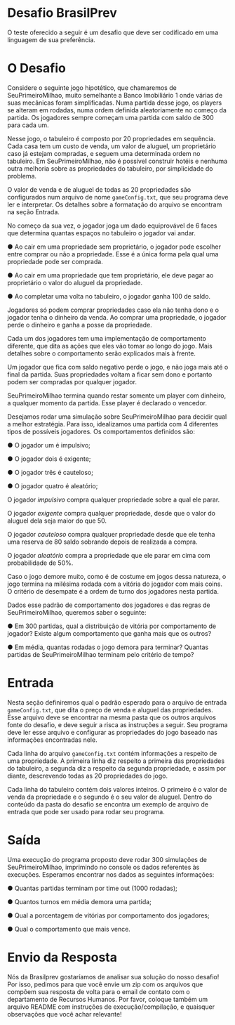 # Desafio BrasilPrev
  O teste oferecido a seguir é um desafio que deve ser codificado em uma linguagem de
  sua preferência.

# O Desafio
Considere o seguinte jogo hipotético, que chamaremos de SeuPrimeiroMilhao,
muito semelhante a Banco Imobiliário 1 onde várias de suas mecânicas foram
simplificadas. Numa partida desse jogo, os players se alteram em rodadas, numa
ordem definida aleatoriamente no começo da partida. Os jogadores sempre começam
uma partida com saldo de 300 para cada um.


Nesse jogo, o tabuleiro é composto por 20 propriedades em sequência. Cada casa tem
um custo de venda, um valor de aluguel, um proprietário caso já estejam compradas, e seguem
uma determinada ordem no tabuleiro. Em SeuPrimeiroMilhao, não é possível
construir hotéis e nenhuma outra melhoria sobre as propriedades do tabuleiro, por
simplicidade do problema.

O valor de venda e de aluguel de todas as 20 propriedades são configurados num
arquivo de nome `gameConfig.txt`, que seu programa deve ler e interpretar. Os
detalhes sobre a formatação do arquivo se encontram na seção Entrada.

No começo da sua vez, o jogador joga um dado equiprovável de 6 faces que determina
quantas espaços no tabuleiro o jogador vai andar.

● Ao cair em uma propriedade sem proprietário, o jogador pode escolher entre
comprar ou não a propriedade. Esse é a única forma pela qual uma propriedade
pode ser comprada.

● Ao cair em uma propriedade que tem proprietário, ele deve pagar ao proprietário o valor do
aluguel da propriedade.

● Ao completar uma volta no tabuleiro, o jogador ganha 100 de saldo.

Jogadores só podem comprar propriedades caso ela não tenha dono e o jogador
tenha o dinheiro da venda. Ao comprar uma propriedade, o jogador perde o
dinheiro e ganha a posse da propriedade.

Cada um dos jogadores tem uma implementação de comportamento diferente,
que dita as ações que eles vão tomar ao longo do jogo. Mais detalhes sobre o
comportamento serão explicados mais à frente.

Um jogador que fica com saldo negativo perde o jogo, e não joga mais até o final
da partida. Suas propriedades voltam a ficar sem dono e portanto podem ser
compradas por qualquer jogador.

SeuPrimeiroMilhao termina quando restar somente um player com dinheiro, a
qualquer momento da partida. Esse player é declarado o vencedor.

Desejamos rodar uma simulação sobre SeuPrimeiroMilhao para decidir qual a melhor
estratégia. Para isso, idealizamos uma partida com 4 diferentes tipos de possíveis
jogadores. Os comportamentos definidos são:

● O jogador um é impulsivo;

● O jogador dois é exigente;

● O jogador três é cauteloso;

● O jogador quatro é aleatório;

O jogador *impulsivo* compra qualquer propriedade sobre a qual ele parar.

O jogador *exigente* compra qualquer propriedade, desde que o valor do aluguel dela seja
maior do que 50.

O jogador *cauteloso* compra qualquer propriedade desde que ele tenha uma
reserva de 80 saldo sobrando depois de realizada a compra.

O jogador *aleatório* compra a propriedade que ele parar em cima com
probabilidade de 50%.

Caso o jogo demore muito, como é de costume em jogos dessa natureza, o jogo
termina na milésima rodada com a vitória do jogador com mais coins. O critério
de desempate é a ordem de turno dos jogadores nesta partida.

Dados esse padrão de comportamento dos jogadores e das regras de
SeuPrimeiroMilhao, queremos saber o seguinte:

● Em 300 partidas, qual a distribuição de vitória por comportamento de
jogador? Existe algum comportamento que ganha mais que os outros?

● Em média, quantas rodadas o jogo demora para terminar? Quantas partidas
de SeuPrimeiroMilhao terminam pelo critério de tempo?

# Entrada

Nesta seção definiremos qual o padrão esperado para o arquivo de entrada
`gameConfig.txt`, que dita o preço de venda e aluguel das propriedades. Esse arquivo
deve se encontrar na mesma pasta que os outros arquivos fonte do desafio, e deve
seguir a risca as instruções a seguir. Seu programa deve ler esse arquivo e configurar as
propriedades do jogo baseado nas informações encontradas nele.

Cada linha do arquivo `gameConfig.txt` contém informações a respeito de uma
propriedade. A primeira linha diz respeito a primeira das propriedades do tabuleiro, a
segunda diz a respeito da segunda propriedade, e assim por diante, descrevendo todas
as 20 propriedades do jogo.

Cada linha do tabuleiro contém dois valores inteiros. O primeiro é o valor de venda da
propriedade e o segundo é o seu valor de aluguel.
Dentro do conteúdo da pasta do desafio se encontra um exemplo de arquivo de entrada
que pode ser usado para rodar seu programa.

# Saída

Uma execução do programa proposto deve rodar 300 simulações de
SeuPrimeiroMilhao, imprimindo no console os dados referentes às execuções.
Esperamos encontrar nos dados as seguintes informações:

● Quantas partidas terminam por time out (1000 rodadas);

● Quantos turnos em média demora uma partida;

● Qual a porcentagem de vitórias por comportamento dos jogadores;

● Qual o comportamento que mais vence.

# Envio da Resposta

Nós da Brasilprev gostaríamos de analisar sua solução do nosso desafio! Por isso,
pedimos para que você envie um zip com os arquivos que compõem sua resposta de
volta para o email de contato com o departamento de Recursos Humanos. Por favor,
coloque também um arquivo README com instruções de execução/compilação, e
quaisquer observações que você achar relevante!
